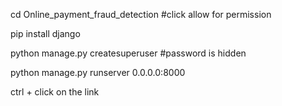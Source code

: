 cd Online_payment_fraud_detection
#click allow for permission

pip install django

python manage.py createsuperuser
#password is hidden

python manage.py runserver 0.0.0.0:8000

ctrl + click on the link
